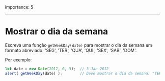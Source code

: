importance: 5

---

# Mostrar o dia da semana

Escreva uma função `getWeekDay(date)` para mostrar o dia da semana em formato abreviado: 'SEG', 'TER', 'QUA', 'QUI', 'SEX', 'SAB', 'DOM'.

Por exemplo:

```js no-beautify
let date = new Date(2012, 0, 3);  // 3 Jan 2012
alert( getWeekDay(date) );        // Deve mostrar o dia da semana: "TER"
```
